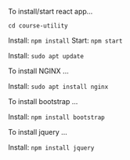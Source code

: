 To install/start react app...

`cd course-utility`


Install: `npm install`
Start: `npm start`

Install: `sudo apt update`

To install NGINX ...

Install: `sudo apt install nginx`


To install bootstrap ...

Install: `npm install bootstrap`

To install jquery ...

Install: `npm install jquery`


